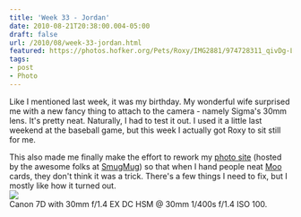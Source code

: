 ```yaml
---
title: 'Week 33 - Jordan'
date: 2010-08-21T20:38:00.004-05:00
draft: false
url: /2010/08/week-33-jordan.html
featured: https://photos.hofker.org/Pets/Roxy/IMG2881/974728311_qivDg-L.jpg
tags: 
- post
- Photo
---
```


Like I mentioned last week, it was my birthday. My wonderful wife surprised me with a new fancy thing to attach to the camera - namely Sigma's 30mm lens. It's pretty neat. Naturally, I had to test it out. I used it a little last weekend at the baseball game, but this week I actually got Roxy to sit still for me.  
  
This also made me finally make the effort to rework my [photo site](https://photos.hofker.org/) (hosted by the awesome folks at [SmugMug](https://www.smugmug.com)) so that when I hand people neat [Moo](https://www.moo.com) cards, they don't think it was a trick. There's a few things I need to fix, but I mostly like how it turned out.  
[![](https://photos.hofker.org/Pets/Roxy/IMG2881/974728311_qivDg-L.jpg)](https://photos.hofker.org/Pets/Roxy/10041621_LJPAb#974728311_qivDg-A-LB)  
Canon 7D with 30mm f/1.4 EX DC HSM @ 30mm 1/400s f/1.4 ISO 100.